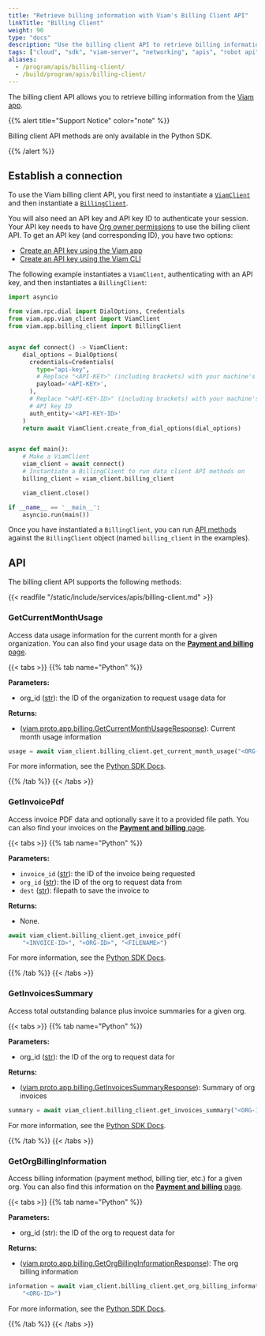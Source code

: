 ```yaml
---
title: "Retrieve billing information with Viam's Billing Client API"
linkTitle: "Billing Client"
weight: 90
type: "docs"
description: "Use the billing client API to retrieve billing information from the Viam app."
tags: ["cloud", "sdk", "viam-server", "networking", "apis", "robot api"]
aliases:
  - /program/apis/billing-client/
  - /build/program/apis/billing-client/
---
```


The billing client API allows you to retrieve billing information from the [Viam app](https://app.viam.com).

{{% alert title="Support Notice" color="note" %}}

Billing client API methods are only available in the Python SDK.

{{% /alert %}}

## Establish a connection

To use the Viam billing client API, you first need to instantiate a [`ViamClient`](https://python.viam.dev/autoapi/viam/app/viam_client/index.html#viam.app.viam_client.ViamClient) and then instantiate a [`BillingClient`](https://python.viam.dev/autoapi/viam/app/billing_client/index.html#viam.app.billing_client.BillingClient).

You will also need an API key and API key ID to authenticate your session.
Your API key needs to have [Org owner permissions](/cloud/rbac/#organization-settings-and-roles) to use the billing client API.
To get an API key (and corresponding ID), you have two options:

- [Create an API key using the Viam app](/cloud/rbac/#add-an-api-key)
- [Create an API key using the Viam CLI](/cli/#create-an-organization-api-key)

The following example instantiates a `ViamClient`, authenticating with an API key, and then instantiates a `BillingClient`:

```python {class="line-numbers linkable-line-numbers"}
import asyncio

from viam.rpc.dial import DialOptions, Credentials
from viam.app.viam_client import ViamClient
from viam.app.billing_client import BillingClient


async def connect() -> ViamClient:
    dial_options = DialOptions(
      credentials=Credentials(
        type="api-key",
        # Replace "<API-KEY>" (including brackets) with your machine's API key
        payload='<API-KEY>',
      ),
      # Replace "<API-KEY-ID>" (including brackets) with your machine's
      # API key ID
      auth_entity='<API-KEY-ID>'
    )
    return await ViamClient.create_from_dial_options(dial_options)


async def main():
    # Make a ViamClient
    viam_client = await connect()
    # Instantiate a BillingClient to run data client API methods on
    billing_client = viam_client.billing_client

    viam_client.close()

if __name__ == '__main__':
    asyncio.run(main())
```

Once you have instantiated a `BillingClient`, you can run [API methods](#api) against the `BillingClient` object (named `billing_client` in the examples).

## API

The billing client API supports the following methods:

{{< readfile "/static/include/services/apis/billing-client.md" >}}

### GetCurrentMonthUsage

Access data usage information for the current month for a given organization.
You can also find your usage data on the [**Payment and billing** page](/billing/).

{{< tabs >}}
{{% tab name="Python" %}}

**Parameters:**

- org_id ([str](https://docs.python.org/3/library/stdtypes.html#text-sequence-type-str)): the ID of the organization to request usage data for

**Returns:**

- ([viam.proto.app.billing.GetCurrentMonthUsageResponse](https://python.viam.dev/autoapi/viam/proto/app/billing/index.html#viam.proto.app.billing.GetCurrentMonthUsageResponse)): Current month usage information

```python {class="line-numbers linkable-line-numbers"}
usage = await viam_client.billing_client.get_current_month_usage("<ORG-ID>")
```

For more information, see the [Python SDK Docs](https://python.viam.dev/autoapi/viam/app/billing_client/index.html#viam.app.billing_client.BillingClient.get_current_month_usage).

{{% /tab %}}
{{< /tabs >}}

### GetInvoicePdf

Access invoice PDF data and optionally save it to a provided file path.
You can also find your invoices on the [**Payment and billing** page](/billing/).

{{< tabs >}}
{{% tab name="Python" %}}

**Parameters:**

- `invoice_id` ([str](https://docs.python.org/3/library/stdtypes.html#text-sequence-type-str)): the ID of the invoice being requested
- `org_id` ([str](https://docs.python.org/3/library/stdtypes.html#text-sequence-type-str)): the ID of the org to request data from
- `dest` ([str](https://docs.python.org/3/library/stdtypes.html#text-sequence-type-str)): filepath to save the invoice to

**Returns:**

- None.

```python {class="line-numbers linkable-line-numbers"}
await viam_client.billing_client.get_invoice_pdf(
    "<INVOICE-ID>", "<ORG-ID>", "<FILENAME>")
```

For more information, see the [Python SDK Docs](https://python.viam.dev/autoapi/viam/app/billing_client/index.html#viam.app.billing_client.BillingClient.get_invoice_pdf).

{{% /tab %}}
{{< /tabs >}}

### GetInvoicesSummary

Access total outstanding balance plus invoice summaries for a given org.

{{< tabs >}}
{{% tab name="Python" %}}

**Parameters:**

- org_id ([str](https://docs.python.org/3/library/stdtypes.html#text-sequence-type-str)): the ID of the org to request data for

**Returns:**

- ([viam.proto.app.billing.GetInvoicesSummaryResponse](https://python.viam.dev/autoapi/viam/proto/app/billing/index.html#viam.proto.app.billing.GetInvoicesSummaryResponse)): Summary of org invoices

```python {class="line-numbers linkable-line-numbers"}
summary = await viam_client.billing_client.get_invoices_summary("<ORG-ID>")
```

For more information, see the [Python SDK Docs](https://python.viam.dev/autoapi/viam/app/billing_client/index.html#viam.app.billing_client.BillingClient.get_invoices_summary).

{{% /tab %}}
{{< /tabs >}}

### GetOrgBillingInformation

Access billing information (payment method, billing tier, etc.) for a given org.
You can also find this information on the [**Payment and billing** page](/billing/).

{{< tabs >}}
{{% tab name="Python" %}}

**Parameters:**

- org_id (str): the ID of the org to request data for

**Returns:**

- ([viam.proto.app.billing.GetOrgBillingInformationResponse](https://python.viam.dev/autoapi/viam/proto/app/billing/index.html#viam.proto.app.billing.GetOrgBillingInformationResponse)): The org billing information

```python {class="line-numbers linkable-line-numbers"}
information = await viam_client.billing_client.get_org_billing_information(
    "<ORG-ID>")
```

For more information, see the [Python SDK Docs](https://python.viam.dev/autoapi/viam/app/billing_client/index.html#viam.app.billing_client.BillingClient.get_org_billing_information).

{{% /tab %}}
{{< /tabs >}}
